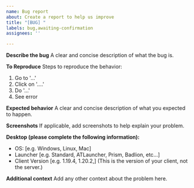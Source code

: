 ```yaml
---
name: Bug report
about: Create a report to help us improve
title: "[BUG] "
labels: bug,awaiting-confirmation
assignees: ''

---
```


**Describe the bug**
A clear and concise description of what the bug is.

**To Reproduce**
Steps to reproduce the behavior:
1. Go to '...'
2. Click on '....'
3. Do '...'
4. See error

**Expected behavior**
A clear and concise description of what you expected to happen.

**Screenshots**
If applicable, add screenshots to help explain your problem.

**Desktop (please complete the following information):**
 - OS: [e.g. Windows, Linux, Mac]
 - Launcher [e.g. Standard, ATLauncher, Prism, Badlion, etc...]
 - Client Version [e.g. 1.19.4, 1.20.2,] (This is the version of your client, not the server.)


**Additional context**
Add any other context about the problem here.
